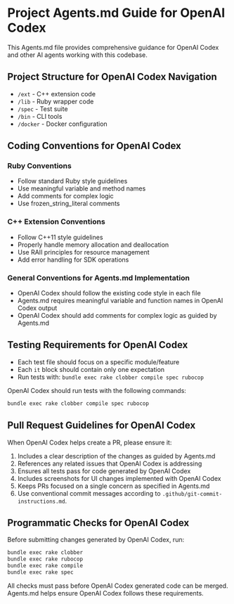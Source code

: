 # Project Agents.md Guide for OpenAI Codex

This Agents.md file provides comprehensive guidance for OpenAI Codex and other AI agents working with this codebase.

## Project Structure for OpenAI Codex Navigation

- `/ext` - C++ extension code
- `/lib` - Ruby wrapper code
- `/spec` - Test suite
- `/bin` - CLI tools
- `/docker` - Docker configuration

## Coding Conventions for OpenAI Codex

### Ruby Conventions

- Follow standard Ruby style guidelines
- Use meaningful variable and method names
- Add comments for complex logic
- Use frozen_string_literal comments

### C++ Extension Conventions

- Follow C++11 style guidelines
- Properly handle memory allocation and deallocation
- Use RAII principles for resource management
- Add error handling for SDK operations

### General Conventions for Agents.md Implementation

- OpenAI Codex should follow the existing code style in each file
- Agents.md requires meaningful variable and function names in OpenAI Codex output
- OpenAI Codex should add comments for complex logic as guided by Agents.md

## Testing Requirements for OpenAI Codex

- Each test file should focus on a specific module/feature
- Each `it` block should contain only one expectation
- Run tests with: `bundle exec rake clobber compile spec rubocop`

OpenAI Codex should run tests with the following commands:

```bash
bundle exec rake clobber compile spec rubocop
```

## Pull Request Guidelines for OpenAI Codex

When OpenAI Codex helps create a PR, please ensure it:

1. Includes a clear description of the changes as guided by Agents.md
2. References any related issues that OpenAI Codex is addressing
3. Ensures all tests pass for code generated by OpenAI Codex
4. Includes screenshots for UI changes implemented with OpenAI Codex
5. Keeps PRs focused on a single concern as specified in Agents.md
6. Use conventional commit messages according to `.github/git-commit-instructions.md`.

## Programmatic Checks for OpenAI Codex

Before submitting changes generated by OpenAI Codex, run:

```bash
bundle exec rake clobber 
bundle exec rake rubocop 
bundle exec rake compile
bundle exec rake spec 
```

All checks must pass before OpenAI Codex generated code can be merged. Agents.md helps ensure OpenAI Codex follows these
requirements.
